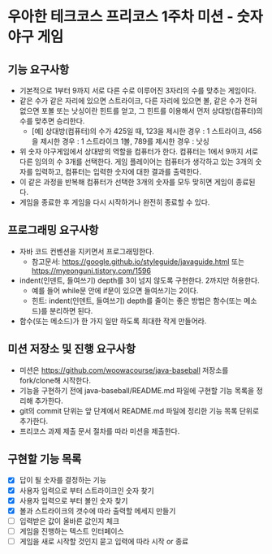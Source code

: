 우아한 테크코스 프리코스 1주차 미션 - 숫자 야구 게임
====================================================

기능 요구사항
-------------
* 기본적으로 1부터 9까지 서로 다른 수로 이루어진 3자리의 수를 맞추는 게임이다. 
* 같은 수가 같은 자리에 있으면 스트라이크, 다른 자리에 있으면 볼, 같은 수가 전혀 없으면 포볼 또는 낫싱이란 힌트를 얻고, 그 힌트를 이용해서 먼저 상대방(컴퓨터)의 수를 맞추면 승리한다. 
    * [예] 상대방(컴퓨터)의 수가 425일 때, 123을 제시한 경우 : 1 스트라이크, 456을 제시한 경우 : 1 스트라이크 1볼, 789를 제시한 경우 : 낫싱 
* 위 숫자 야구게임에서 상대방의 역할을 컴퓨터가 한다. 컴퓨터는 1에서 9까지 서로 다른 임의의 수 3개를 선택한다. 게임 플레이어는 컴퓨터가 생각하고 있는 3개의 숫자를 입력하고, 컴퓨터는 입력한 숫자에 대한 결과를 출력한다. 
* 이 같은 과정을 반복해 컴퓨터가 선택한 3개의 숫자를 모두 맞히면 게임이 종료된다.  
* 게임을 종료한 후 게임을 다시 시작하거나 완전히 종료할 수 있다.

프로그래밍 요구사항
-------------------
* 자바 코드 컨벤션을 지키면서 프로그래밍한다. 
	* 참고문서: https://google.github.io/styleguide/javaguide.html 또는 https://myeonguni.tistory.com/1596 
* indent(인덴트, 들여쓰기) depth를 3이 넘지 않도록 구현한다. 2까지만 허용한다. 
	* 예를 들어 while문 안에 if문이 있으면 들여쓰기는 2이다. 
	* 힌트: indent(인덴트, 들여쓰기) depth를 줄이는 좋은 방법은 함수(또는 메소드)를 분리하면 된다. 
* 함수(또는 메소드)가 한 가지 일만 하도록 최대한 작게 만들어라.

미션 저장소 및 진행 요구사항
----------------------------
* 미션은 https://github.com/woowacourse/java-baseball 저장소를 fork/clone해 시작한다. 
* 기능을 구현하기 전에 java-baseball/README.md 파일에 구현할 기능 목록을 정리해 추가한다. 
* git의 commit 단위는 앞 단계에서 README.md 파일에 정리한 기능 목록 단위로 추가한다. 
* 프리코스 과제 제출 문서 절차를 따라 미션을 제출한다.

구현할 기능 목록
----------------
- [x] 답이 될 숫자를 결정하는 기능
- [x] 사용자 입력으로 부터 스트라이크인 숫자 찾기
- [x] 사용자 입력으로 부터 볼인 숫자 찾기
- [x] 볼과 스트라이크의 갯수에 따라 출력할 메세지 만들기
- [ ] 입력받은 값이 올바른 값인지 체크
- [ ] 게임을 진행하는 텍스트 인터페이스
- [ ] 게임을 새로 시작할 것인지 묻고 입력에 따라 시작 or 종료